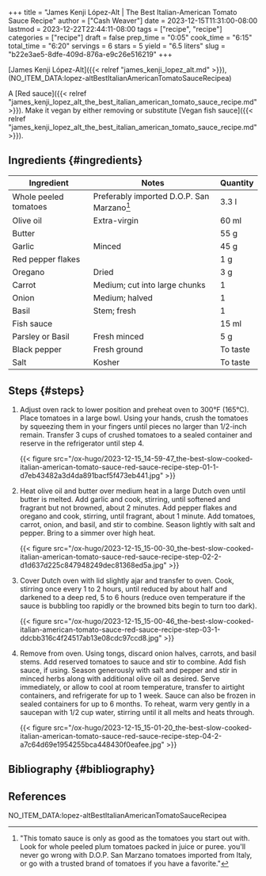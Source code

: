 +++
title = "James Kenji López-Alt | The Best Italian-American Tomato Sauce Recipe"
author = ["Cash Weaver"]
date = 2023-12-15T11:31:00-08:00
lastmod = 2023-12-22T22:44:11-08:00
tags = ["recipe", "recipe"]
categories = ["recipe"]
draft = false
prep_time = "0:05"
cook_time = "6:15"
total_time = "6:20"
servings = 6
stars = 5
yield = "6.5 liters"
slug = "b22e3ae5-8dfe-409d-876a-e9c26e516219"
+++

[James Kenji López-Alt]({{< relref "james_kenji_lopez_alt.md" >}}), (NO_ITEM_DATA:lopez-altBestItalianAmericanTomatoSauceRecipea)

A [Red sauce]({{< relref "james_kenji_lopez_alt_the_best_italian_american_tomato_sauce_recipe.md" >}}). Make it vegan by either removing or substitute [Vegan fish sauce]({{< relref "james_kenji_lopez_alt_the_best_italian_american_tomato_sauce_recipe.md" >}}).


## Ingredients {#ingredients}

<div class="ingredients">

| Ingredient            | Notes                                         | Quantity |
|-----------------------|-----------------------------------------------|----------|
| Whole peeled tomatoes | Preferably imported D.O.P. San Marzano[^fn:1] | 3.3 l    |
| Olive oil             | Extra-virgin                                  | 60 ml    |
| Butter                |                                               | 55 g     |
| Garlic                | Minced                                        | 45 g     |
| Red pepper flakes     |                                               | 1 g      |
| Oregano               | Dried                                         | 3 g      |
| Carrot                | Medium; cut into large chunks                 | 1        |
| Onion                 | Medium; halved                                | 1        |
| Basil                 | Stem; fresh                                   | 1        |
| Fish sauce            |                                               | 15 ml    |
| Parsley or Basil      | Fresh minced                                  | 5 g      |
| Black pepper          | Fresh ground                                  | To taste |
| Salt                  | Kosher                                        | To taste |

</div>


## Steps {#steps}

1.  Adjust oven rack to lower position and preheat oven to 300°F (165°C). Place tomatoes in a large bowl. Using your hands, crush the tomatoes by squeezing them in your fingers until pieces no larger than 1/2-inch remain. Transfer 3 cups of crushed tomatoes to a sealed container and reserve in the refrigerator until step 4.

    {{< figure src="/ox-hugo/2023-12-15_14-59-47_the-best-slow-cooked-italian-american-tomato-sauce-red-sauce-recipe-step-01-1-d7eb43482a3d4da891bacf5f473eb441.jpg" >}}
2.  Heat olive oil and butter over medium heat in a large Dutch oven until butter is melted. Add garlic and cook, stirring, until softened and fragrant but not browned, about 2 minutes. Add pepper flakes and oregano and cook, stirring, until fragrant, about 1 minute. Add tomatoes, carrot, onion, and basil, and stir to combine. Season lightly with salt and pepper. Bring to a simmer over high heat.

    {{< figure src="/ox-hugo/2023-12-15_15-00-30_the-best-slow-cooked-italian-american-tomato-sauce-red-sauce-recipe-step-02-2-d1d637d225c847948249dec81368ed5a.jpg" >}}

3.  Cover Dutch oven with lid slightly ajar and transfer to oven. Cook, stirring once every 1 to 2 hours, until reduced by about half and darkened to a deep red, 5 to 6 hours (reduce oven temperature if the sauce is bubbling too rapidly or the browned bits begin to turn too dark).

    {{< figure src="/ox-hugo/2023-12-15_15-00-46_the-best-slow-cooked-italian-american-tomato-sauce-red-sauce-recipe-step-03-1-ddcbb316c4f24517ab13e08cdc97ccd8.jpg" >}}

4.  Remove from oven. Using tongs, discard onion halves, carrots, and basil stems. Add reserved tomatoes to sauce and stir to combine. Add fish sauce, if using. Season generously with salt and pepper and stir in minced herbs along with additional olive oil as desired. Serve immediately, or allow to cool at room temperature, transfer to airtight containers, and refrigerate for up to 1 week. Sauce can also be frozen in sealed containers for up to 6 months. To reheat, warm very gently in a saucepan with 1/2 cup water, stirring until it all melts and heats through.

    {{< figure src="/ox-hugo/2023-12-15_15-01-20_the-best-slow-cooked-italian-american-tomato-sauce-red-sauce-recipe-step-04-2-a7c64d69e1954255bca448430f0eafee.jpg" >}}


## Bibliography {#bibliography}

## References

<style>.csl-entry{text-indent: -1.5em; margin-left: 1.5em;}</style><div class="csl-bib-body">
  <div class="csl-entry">NO_ITEM_DATA:lopez-altBestItalianAmericanTomatoSauceRecipea</div>
</div>

[^fn:1]: "This tomato sauce is only as good as the tomatoes you start out with. Look for whole peeled plum tomatoes packed in juice or puree. you'll never go wrong with D.O.P. San Marzano tomatoes imported from Italy, or go with a trusted brand of tomatoes if you have a favorite."